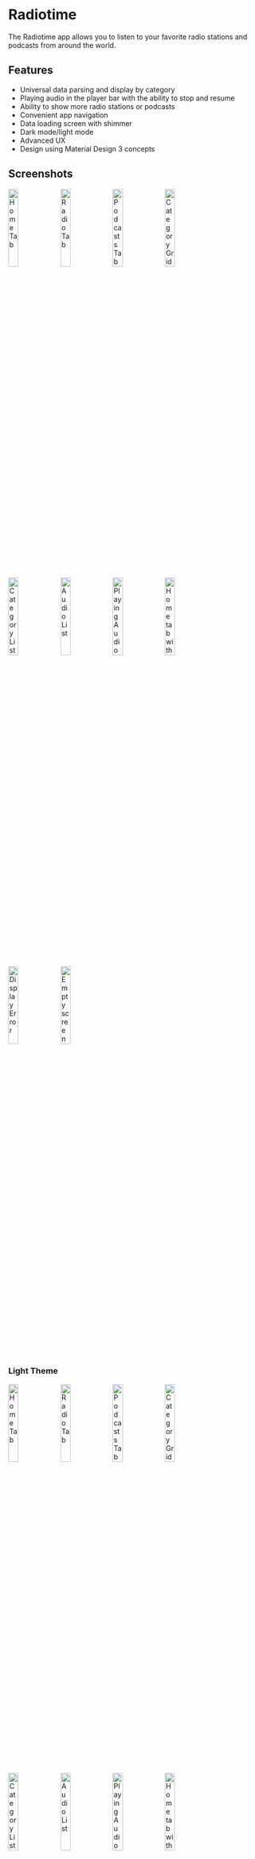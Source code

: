 # Radiotime

The Radiotime app allows you to listen to your favorite radio stations and podcasts from around the
world.

## Features

- Universal data parsing and display by category
- Playing audio in the player bar with the ability to stop and resume
- Ability to show more radio stations or podcasts
- Convenient app navigation
- Data loading screen with shimmer
- Dark mode/light mode
- Advanced UX
- Design using Material Design 3 concepts

## Screenshots

<img src="https://github.com/artyom4ek/radiotime-android/assets/10499697/6159ca76-d600-4880-8397-2c41536bfcda" alt="Home Tab" width="20%" height="20%">
<img src="https://github.com/artyom4ek/radiotime-android/assets/10499697/51591bd7-84c5-4027-b37d-7eb3f5f2e69d" alt="Radio Tab" width="20%" height="20%">
<img src="https://github.com/artyom4ek/radiotime-android/assets/10499697/de800446-b1ca-4b6d-adff-4cb6dcb690c4" alt="Podcasts Tab" width="20%" height="20%">
<img src="https://github.com/artyom4ek/radiotime-android/assets/10499697/adcc3447-d046-4c18-ae80-d824bf9653d5" alt="Category Grid" width="20%" height="20%">
<img src="https://github.com/artyom4ek/radiotime-android/assets/10499697/f8a81045-10e2-4e64-8c4f-ce279b8f1824" alt="Category List" width="20%" height="20%">
<img src="https://github.com/artyom4ek/radiotime-android/assets/10499697/17dded82-ea1a-4245-a349-d7b0e79cb1c9" alt="Audio List" width="20%" height="20%">
<img src="https://github.com/artyom4ek/radiotime-android/assets/10499697/d082abb7-aba2-44f6-960a-8017d6e25318" alt="Playing Audio" width="20%" height="20%">
<img src="https://github.com/artyom4ek/radiotime-android/assets/10499697/19416b7a-278d-4352-808a-6fe8882cb99b" alt="Home tab with Player Bar" width="20%" height="20%">
<img src="https://github.com/artyom4ek/radiotime-android/assets/10499697/dcc9f096-0417-484d-8b87-090a020ce964" alt="Display Error" width="20%" height="20%">
<img src="https://github.com/artyom4ek/radiotime-android/assets/10499697/027a61d2-d6be-4496-9132-1efc116066b7" alt="Empty screen" width="20%" height="20%">

### Light Theme

<img src="https://github.com/artyom4ek/radiotime-android/assets/10499697/9d819d1c-8fcc-4ba0-8ac9-a784e4e15408" alt="Home Tab" width="20%" height="20%">
<img src="https://github.com/artyom4ek/radiotime-android/assets/10499697/9792639a-d856-4d38-8443-6e341faa650f" alt="Radio Tab" width="20%" height="20%">
<img src="https://github.com/artyom4ek/radiotime-android/assets/10499697/c7d067ff-e4d5-4e81-a624-bd8a1cb7338f" alt="Podcasts Tab" width="20%" height="20%">
<img src="https://github.com/artyom4ek/radiotime-android/assets/10499697/a49097a9-20de-4140-ae95-99c6ce181648" alt="Category Grid" width="20%" height="20%">
<img src="https://github.com/artyom4ek/radiotime-android/assets/10499697/d9d94ea4-a951-473e-b2cb-2d9c9d766f33" alt="Category List" width="20%" height="20%">
<img src="https://github.com/artyom4ek/radiotime-android/assets/10499697/d1acec93-1021-43e8-ab87-835a27ddb1b5" alt="Audio List" width="20%" height="20%">
<img src="https://github.com/artyom4ek/radiotime-android/assets/10499697/07a161ea-e817-43c4-a0ab-8dc521db4735" alt="Playing Audio" width="20%" height="20%">
<img src="https://github.com/artyom4ek/radiotime-android/assets/10499697/7957ef86-1283-4461-93eb-c4a9f8b5532b" alt="Home tab with Player Bar" width="20%" height="20%">
<img src="https://github.com/artyom4ek/radiotime-android/assets/10499697/01f3e6d5-c5e9-40a1-a11c-87630434dace" alt="Display Error" width="20%" height="20%">
<img src="https://github.com/artyom4ek/radiotime-android/assets/10499697/2aa4d628-11a2-49ef-be52-e513823656d5" alt="Empty Screen" width="20%" height="20%">

## Project description

### UI/UX

The initial link contains 7 elements:

- Local Radio
- Music
- Talk
- Sports
- By Location
- By Language
- Podcasts

After analyzing each link, I grouped them into separate screens:

- `Home` (contains categories that can be both radio stations and podcasts)
- `Radio` (contains local radio stations)
- `Podcasts` (contains a list of podcast categories)

Thus, we can use the `BottomBar` and assign this group to each tab.

### Core logic

The project consists of modules:

- `navigation` and `common` modules
- individual features (screens) are stored in `features`
- business logic in `domain` module
- the data is in the `data` module.

The main logic for providing and processing data is located in `data` module. The main classes are
the `parser` and `mappers` (the main one being `RawDataMapper`). The `Parser` serves to parse the
response and analyze its objects. The analysis consists in finding out what type of data needs to be
processed.

After a deep analysis of the links, I identified 4 categories (Content Type):

- `grid` (it can be assumed that this is a category consisting only of the name and link type)
- `list` (it can be assumed that this is also a category, but it contains the items "show", "
  station" and others)
- `audio list` (contains only audio elements)
- `empty list` (contains no elements)

Also the response (object) can contain `children`. Each such object can be considered as a `Tab`
which contains elements of one of the `4 types` that were described above.
`RawDataMapper` is needed in order to convert raw data into data of specific types (`ContentType`),
and the `Parser` helps it in this. The rest of the mappers (`DomainMapper`) convert the raw data
into specific objects with specific fields.
Thus, we have a universal parser and only one screen (`DetailsScreen`), which can display content
with different data.

## Development process

* Standard `Git Flow` with branches:
    * `main` - represents the stable and deployable version of the codebase
    * `develop`- serves as a staging area for ongoing development work
    * `features` - used for implementing specific features or functionality in separate branches

## Tech Stack

* IDE
    * Android Studio Flamingo 2022.2.1 Patch 2
* UI
    * [Jetpack Compose](https://developer.android.com/jetpack/compose) declarative UI framework
    * [Material Design 3](https://developer.android.com/jetpack/compose/designsystems/material3)

* Tech/Tools
    * [Kotlin](https://kotlinlang.org/) 100% coverage
    * [Coroutines](https://kotlinlang.org/docs/reference/coroutines-overview.html)
      and [Flow](https://developer.android.com/kotlin/flow) for async operations
    * Gradle
        * Gradle Dependency management
        * Kotlin DSL
    * [Jetpack](https://developer.android.com/jetpack)
        * [Compose](https://developer.android.com/jetpack/compose)
        * [Navigation](https://developer.android.com/topic/libraries/architecture/navigation/) for
          navigation between composables
        * [ViewModel](https://developer.android.com/topic/libraries/architecture/viewmodel) that
          stores, exposes and manages UI state
        * [Media3](https://developer.android.com/jetpack/androidx/releases/media3) for playing audio

    * [Dependency Injection](https://developer.android.com/training/dependency-injection)
        * [Hilt](https://dagger.dev/hilt/) - Standard library to incorporate Dagger dependency
          injection into an Android application
        * [Hilt-ViewModel](https://developer.android.com/training/dependency-injection/hilt-jetpack)
            - DI for injecting `ViewModel`

    * Networking
        * [Retrofit 2](https://square.github.io/retrofit/)
        * [Kotlinx Serialization](https://kotlinlang.org/docs/serialization.html)
        * OkHttp3
        * Json structure

    * [Coil](https://github.com/coil-kt/coil) for image loading

    * [Compose Shimmer](https://github.com/valentinilk/compose-shimmer) for a shimmer effect that
      traverses across the whole screen
    * [Timber](https://github.com/JakeWharton/timber) logger

* Modern Architecture
    * Single Activity architecture
    * [Clean Architecture](https://blog.cleancoder.com/uncle-bob/2012/08/13/the-clean-architecture.html)
    * MVI (Model View Intent)
    * [Modularization](https://developer.android.com/topic/modularization)
    * Repository pattern
    * [Android Architecture components](https://developer.android.com/topic/libraries/architecture)
    * Solid Principles

* Tests
    * jUnit4
    * Mockito

## Architectural Design

<img src="https://github.com/artyom4ek/radiotime-android/assets/10499697/206f5b13-2213-499a-9ecd-4254d4a9c215" alt="Architectural Design" width="60%" height="60%">

## Module Design

| Module name        | Type                 | Description                                  |
| -------------      | -------------        | -------------                                |
| [app](/app/)  | Android Application  | MainActivity, BaseApplication, Theme, Hilt setup. |
| [buildSrc](/buildSrc/)               | Kotlin DSL  | Gradle Dependency management. |
| [common](/common/)    | Java/Kotlin Library  | Common components and settings for all modules. |     
| [data](/data/)    | Java/Kotlin Library  | Data-source (network, mappers, repositories etc). |
| [domain](/domain/)        | Java/Kotlin Library  | Domain models and interfaces data for feature modules. |
| [features-details](/features/details/)   | Java/Kotlin Library  | UI components for the Details screen.   |
| [features-home](/features/home/)        | Java/Kotlin Library      | UI components for the Home screen.    |
| [features-podcasts](/features/podcasts/)      | Java/Kotlin Library      | UI components for the Podcasts screen.|
| [features-radio](/features/radio/)          | Java/Kotlin Library  | UI components for the Radio screen.|
| [navigation](/navigation/)         | Java/Kotlin Library      | Project navigation logic. |

## Tests

### Unit tests

1. [ParserTest.kt](data/src/androidTest/kotlin/com/tunein/radiotime/data/parser/ParserTest.kt)

## Tested on

1. Physical device: Xiaomi Redmi Note 6 Pro (Android 9, API level 29)
2. Virtual device: Android smartphone emulators (Android 13, API level 33)

## TODOs

* Improve data parsing logic (see `TODO` annotation)
* Add screen state when changing tabs (see `FIXME` annotation)
* Fix "Source Error" error when playing some audio formats
* Add Splash screen
* Move MainActivity and logic to Main feature
* Improve shimmer color for light theme
* Improve Theme and move duplicate components into a common module
* Customize design for tablets
* Show screen with player and audio data when clicking on audio element and player bar
* Add Shared ViewModel for Media logic
* Add custom errors to Domain module
* Add dynamic title to Details Screen toolbar
* Add more Unit tests for classes with core logic
* Add UI tests
* Add PullRefresh for each screen
* Add a foreground service to play audio in the background
* Add an audio loading indicator
* Add favorite podcast/station list tab
* etc.